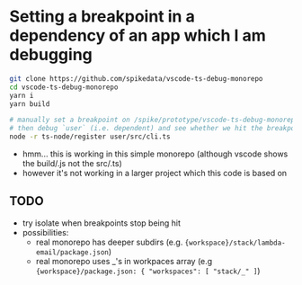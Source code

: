 # Setting a breakpoint in a dependency of an app which I am debugging

```sh
git clone https://github.com/spikedata/vscode-ts-debug-monorepo
cd vscode-ts-debug-monorepo
yarn i
yarn build

# manually set a breakpoint on /spike/prototype/vscode-ts-debug-monorepo/libA/src/index.ts:8
# then debug `user` (i.e. dependent) and see whether we hit the breakpoint in `lib` (i.e. the dependency)
node -r ts-node/register user/src/cli.ts
```

- hmm... this is working in this simple monorepo (although vscode shows the build/.js not the src/.ts)
- however it's not working in a larger project which this code is based on

## TODO

- try isolate when breakpoints stop being hit
- possibilities:
  - real monorepo has deeper subdirs (e.g. `{workspace}/stack/lambda-email/package.json`)
  - real monorepo uses _'s in workpaces array (e.g `{workspace}/package.json: { "workspaces": [ "stack/_" ]`)
